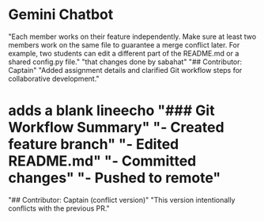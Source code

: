 # Gemini Chatbot
"Each member works on their feature independently. Make sure at least two members work on the same file to guarantee a merge conflict later. For example, two students can edit a different part of the README.md or a shared config.py file." 
"that changes done by sabahat" 
"## Contributor: Captain"  "Added assignment details and clarified Git workflow steps for collaborative development." 
   # adds a blank lineecho "### Git Workflow Summary"  "- Created feature branch"  "- Edited README.md"  "- Committed changes"  "- Pushed to remote" 
"## Contributor: Captain (conflict version)"  "This version intentionally conflicts with the previous PR." 
